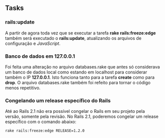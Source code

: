## Tasks

### rails:update

A partir de agora toda vez que se executar a tarefa **rake rails:freeze:edge** também será executado o **rails:update**, atualizando os arquivos de configuração e *JavaScript*.

### Banco de dados em 127.0.0.1

Foi feita uma alteração no arquivo databases.rake que antes só considerava um banco de dados local como estando em localhost para considerar também o IP **127.0.0.1**. Isto funciona tanto para a tarefa **create** como para **drop**. O arquivo databases.rake também foi refeito para tornar o código menos repetitivo.

### Congelando um release específico do Rails

Até ao Rails 2.1 não era possível congelar o Rails em seu projeto pela versão, somente pela revisão. No Rails 2.1, poderemos congelar um release específico com o comando abaixo:

	rake rails:freeze:edge RELEASE=1.2.0

